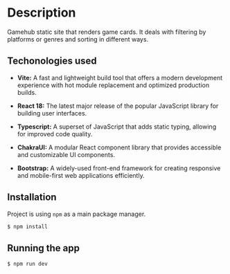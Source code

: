 # Description

Gamehub static site that renders game cards. It deals with filtering by platforms or genres and sorting in different ways.

## Techonologies used

- **Vite:** A fast and lightweight build tool that offers a modern development experience with hot module replacement and optimized production builds.

- **React 18:** The latest major release of the popular JavaScript library for building user interfaces.

- **Typescript:** A superset of JavaScript that adds static typing, allowing for improved code quality.

- **ChakraUI:** A modular React component library that provides accessible and customizable UI components.

- **Bootstrap:** A widely-used front-end framework for creating responsive and mobile-first web applications efficiently.

## Installation

Project is using `npm` as a main package manager.

```bash
$ npm install
```

## Running the app

```bash
$ npm run dev
```
